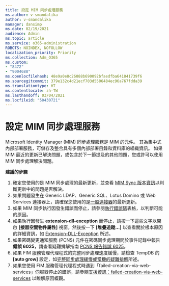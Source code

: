 ```yaml
---
title: 設定 MIM 同步處理服務
ms.author: v-smandalika
author: v-smandalika
manager: dansimp
ms.date: 02/19/2021
audience: Admin
ms.topic: article
ms.service: o365-administration
ROBOTS: NOINDEX, NOFOLLOW
localization_priority: Priority
ms.collection: Adm_O365
ms.custom:
- "8472"
- "9004688"
ms.openlocfilehash: 48e9a0e8c26088b690092bfaedfba641841739f6
ms.sourcegitcommit: 379e132c4d21ecf703d5506484ec96a767fdda39
ms.translationtype: HT
ms.contentlocale: zh-TW
ms.lasthandoff: 03/04/2021
ms.locfileid: "50430721"
---
```

# <a name="configure-mim-sync-service"></a>設定 MIM 同步處理服務

Microsoft Identity Manager (MIM) 同步處理服務是 MIM 的元件。 其為集中式內部部署服務，可儲存及整合具有多個內部部署目錄和資料庫的組織資訊。 如果 MIM 最近的更新已解決問題，或包含於下一節提及的其他問題，您或許可以使用 MIM 同步處理解決問題。

**建議的步驟**

1. 確定您使用的是 MIM 同步處理的最新更新，並查看 [MIM Sync 版本資訊](https://docs.microsoft.com/microsoft-identity-manager/reference/version-history)以判斷更新中的問題是否解決。
2. 如果問題發生在 Generic LDAP、Generic SQL、Lotus Domino 或 Web Services 連接器上，請確保您使用的是[一般連接器](https://docs.microsoft.com/microsoft-identity-manager/reference/microsoft-identity-manager-2016-connector-version-history)的最新更新。
3. 如果 MIM 同步執行因發生錯誤而停止，請參閱[執行錯誤碼](https://docs.microsoft.com/microsoft-identity-manager/reference/maerrorcodes)表格，以判斷可能的原因。
4. 如果執行因發生 **extension-dll-exception** 而停止，請按一下這些文字以開啟 **[接器空間物件屬性]** 視窗，然後按一下 **[堆疊追蹤...]** 以查看關於根本原因的詳細資訊，如 [Extension-DLL-Exception](https://social.technet.microsoft.com/wiki/contents/articles/7515.fim-troubleshooting-extension-dll-exception.aspx) 所述。
5. 如果密碼變更通知服務 (PCNS) 元件在密碼同步處理期間於事件記錄中報告 **錯誤 6025**，請查看疑難排解指南 [PCNS 報告錯誤 6025](https://social.technet.microsoft.com/wiki/contents/articles/4159.pcns-troubleshooting-event-id-6025.aspx)。
6. 如果 FIM 服務管理代理程式的完整同步處理速度緩慢，請檢查 TempDB 的 **[auto grow]** 設定，如[完整同步處理緩慢或當機的疑難排解](https://social.technet.microsoft.com/wiki/contents/articles/14713.troubleshooting-fim-performance-slow-or-hanging-full-synchronization.aspx)所述。
7. 如果您使用 FIM 服務管理代理程式時遇到「failed-creation-via-web-services」伺服器停止的錯誤，請參閱[支援資訊：failed-creation-via-web-services](https://docs.microsoft.com/archive/blogs/iamsupport/support-info-fimma-failed-creation-via-web-services) 以瞭解原因概觀。

